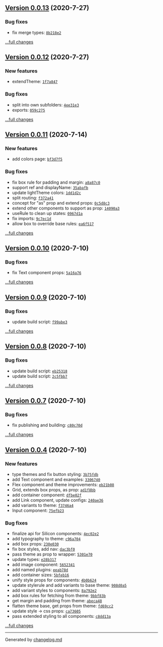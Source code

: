 ## [Version 0.0.13](https://github.com/animify/Silicon/releases/tag/v0.0.13) (2020-7-27)

### Bug fixes

- fix merge types: [`8b218e2`](https://github.com/animify/Silicon/commit/8b218e2)

[...full changes](https://github.com/animify/Silicon/compare/v0.0.12...v0.0.13)

## [Version 0.0.12](https://github.com/animify/Silicon/releases/tag/v0.0.12) (2020-7-27)

### New features

- extendTheme: [`1f7a847`](https://github.com/animify/Silicon/commit/1f7a847)

### Bug fixes

- split into own subfolders: [`4ee31e3`](https://github.com/animify/Silicon/commit/4ee31e3)
- exports: [`059c275`](https://github.com/animify/Silicon/commit/059c275)

[...full changes](https://github.com/animify/Silicon/compare/v0.0.11...v0.0.12)

## [Version 0.0.11](https://github.com/animify/Silicon/releases/tag/v0.0.11) (2020-7-14)

### New features

- add colors page: [`bf3d7f5`](https://github.com/animify/Silicon/commit/bf3d7f5)

### Bug fixes

- fix box rule for padding and margin: [`a8a87c0`](https://github.com/animify/Silicon/commit/a8a87c0)
- support ref and displayName: [`35abafb`](https://github.com/animify/Silicon/commit/35abafb)
- update lightTheme colors: [`1dd1d2c`](https://github.com/animify/Silicon/commit/1dd1d2c)
- split routing: [`f372a41`](https://github.com/animify/Silicon/commit/f372a41)
- concept for "as" prop and extend props: [`0c5d8c3`](https://github.com/animify/Silicon/commit/0c5d8c3)
- extend other components to support as prop: [`14090a3`](https://github.com/animify/Silicon/commit/14090a3)
- useRule to clean up states: [`0967d1a`](https://github.com/animify/Silicon/commit/0967d1a)
- fix imports: [`9c7ec1d`](https://github.com/animify/Silicon/commit/9c7ec1d)
- allow box to override base rules: [`ea6f517`](https://github.com/animify/Silicon/commit/ea6f517)

[...full changes](https://github.com/animify/Silicon/compare/v0.0.10...v0.0.11)

## [Version 0.0.10](https://github.com/animify/Silicon/releases/tag/v0.0.10) (2020-7-10)

### Bug fixes

- fix Text component props: [`5a16a76`](https://github.com/animify/Silicon/commit/5a16a76)

[...full changes](https://github.com/animify/Silicon/compare/v0.0.9...v0.0.10)

## [Version 0.0.9](https://github.com/animify/Silicon/releases/tag/v0.0.9) (2020-7-10)

### Bug fixes

- update build script: [`f99abe3`](https://github.com/animify/Silicon/commit/f99abe3)

[...full changes](https://github.com/animify/Silicon/compare/v0.0.8...v0.0.9)

## [Version 0.0.8](https://github.com/animify/Silicon/releases/tag/v0.0.8) (2020-7-10)

### Bug fixes

- update build script: [`eb25318`](https://github.com/animify/Silicon/commit/eb25318)
- update build script: [`2c5fbb7`](https://github.com/animify/Silicon/commit/2c5fbb7)

[...full changes](https://github.com/animify/Silicon/compare/v0.0.7...v0.0.8)

## [Version 0.0.7](https://github.com/animify/Silicon/releases/tag/v0.0.7) (2020-7-10)

### Bug fixes

- fix publishing and building: [`c80c70d`](https://github.com/animify/Silicon/commit/c80c70d)

[...full changes](https://github.com/animify/Silicon/compare/v0.0.6...v0.0.7)

## [Version 0.0.4](https://github.com/animify/Silicon/releases/tag/v0.0.4) (2020-7-10)

### New features

- type themes and fix button styling: [`3b75fdb`](https://github.com/animify/Silicon/commit/3b75fdb)
- add Text component and examples: [`3306740`](https://github.com/animify/Silicon/commit/3306740)
- Flex component and theme improvements: [`eb21b08`](https://github.com/animify/Silicon/commit/eb21b08)
- Grid, extends box props, as prop: [`ad1f8bb`](https://github.com/animify/Silicon/commit/ad1f8bb)
- add container component: [`dfbe02f`](https://github.com/animify/Silicon/commit/dfbe02f)
- add Link component, update configs: [`240ae36`](https://github.com/animify/Silicon/commit/240ae36)
- add variants to theme: [`f3746a4`](https://github.com/animify/Silicon/commit/f3746a4)
- Input component: [`75efb23`](https://github.com/animify/Silicon/commit/75efb23)

### Bug fixes

- finalize api for Silicon components: [`4ec02e2`](https://github.com/animify/Silicon/commit/4ec02e2)
- add typography to theme: [`c96a704`](https://github.com/animify/Silicon/commit/c96a704)
- add box props: [`230e030`](https://github.com/animify/Silicon/commit/230e030)
- fix box styles, add nav: [`dac3bf0`](https://github.com/animify/Silicon/commit/dac3bf0)
- pass theme as prop to wrapper: [`5301e70`](https://github.com/animify/Silicon/commit/5301e70)
- update types: [`e28b317`](https://github.com/animify/Silicon/commit/e28b317)
- add image component: [`5652341`](https://github.com/animify/Silicon/commit/5652341)
- add named plugins: [`eeab78d`](https://github.com/animify/Silicon/commit/eeab78d)
- add container sizes: [`5bfeb16`](https://github.com/animify/Silicon/commit/5bfeb16)
- unify style props for components: [`4b0b624`](https://github.com/animify/Silicon/commit/4b0b624)
- update stylerule and add variants to base theme: [`908d0a5`](https://github.com/animify/Silicon/commit/908d0a5)
- add variant styles to components: [`8a792e2`](https://github.com/animify/Silicon/commit/8a792e2)
- add box rules for fetching from theme: [`9bbf83b`](https://github.com/animify/Silicon/commit/9bbf83b)
- get margin and padding from theme: [`abeca48`](https://github.com/animify/Silicon/commit/abeca48)
- flatten theme base, get props from theme: [`fd69cc2`](https://github.com/animify/Silicon/commit/fd69cc2)
- update style -> css props: [`ca73605`](https://github.com/animify/Silicon/commit/ca73605)
- pass extended styling to all components: [`c8dd13a`](https://github.com/animify/Silicon/commit/c8dd13a)

[...full changes](https://github.com/animify/Silicon/compare/v0.0.3...v0.0.4)


---

Generated by [changelog.md](https://github.com/egoist/changelog.md)
